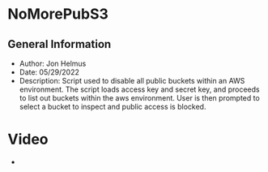 # NoMorePubS3
 ## General Information
* Author: Jon Helmus
* Date: 05/29/2022
* Description: Script used to disable all public buckets within an AWS environment. The script loads access key and secret key, and proceeds to list out buckets within the aws environment. User is then prompted to select a bucket to inspect and public access is blocked. 
# Video
* 

